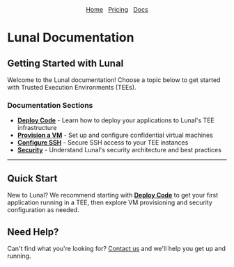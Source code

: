 <div align="center">
  <nav>
    <a href="/">Home</a>&nbsp;&nbsp;
    <a href="/pricing.md">Pricing</a>&nbsp;&nbsp;
    <a href="/docs/">Docs</a>
  </nav>
</div>

# Lunal Documentation

## Getting Started with Lunal

Welcome to the Lunal documentation! Choose a topic below to get started with Trusted Execution Environments (TEEs).

### Documentation Sections

- **[Deploy Code](deploy-code.md)** - Learn how to deploy your applications to Lunal's TEE infrastructure
- **[Provision a VM](provision-a-vm.md)** - Set up and configure confidential virtual machines
- **[Configure SSH](configure-ssh.md)** - Secure SSH access to your TEE instances
- **[Security](security.md)** - Understand Lunal's security architecture and best practices

---

## Quick Start

New to Lunal? We recommend starting with **[Deploy Code](deploy-code.md)** to get your first application running in a TEE, then explore VM provisioning and security configuration as needed.

## Need Help?

Can't find what you're looking for? [Contact us](mailto:ansgar@lunal.dev) and we'll help you get up and running.